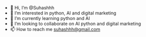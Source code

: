 - 👋 Hi, I’m @Suhashhh
- 👀 I’m interested in python, AI and digital marketing 
- 🌱 I’m currently learning python and AI
- 💞️ I’m looking to collaborate on AI python and digital marketing 
- 📫 How to reach me suhashhh@gmail.com

<!---
Suhashhh/Suhashhh is a ✨ special ✨ repository because its `README.md` (this file) appears on your GitHub profile.
You can click the Preview link to take a look at your changes.
--->
